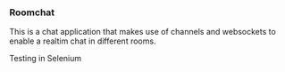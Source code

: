 ### Roomchat

This is a chat application that makes use of channels and websockets to enable a realtim chat in different rooms.

Testing in Selenium